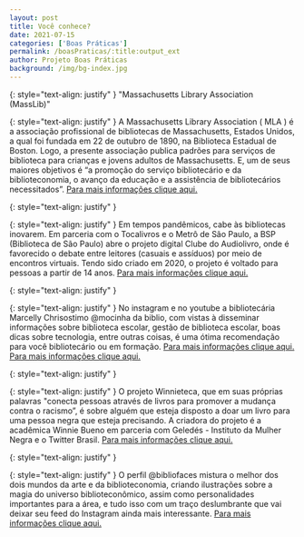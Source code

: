 ```yaml
---
layout: post
title: Você conhece?
date: 2021-07-15
categories: ['Boas Práticas']
permalink: /boasPraticas/:title:output_ext
author: Projeto Boas Práticas
background: /img/bg-index.jpg
---
```

{: style="text-align: justify" }
"Massachusetts Library Association (MassLib)"

{: style="text-align: justify" }
A Massachusetts Library Association ( MLA ) é a associação profissional de bibliotecas de Massachusetts, Estados Unidos, a qual foi fundada em 22 de outubro de 1890, na Biblioteca Estadual de Boston. Logo, a presente associação publica padrões para serviços de biblioteca para crianças e jovens adultos de Massachusetts. E, um de seus maiores objetivos é “a promoção do serviço bibliotecário e da biblioteconomia, o avanço da educação e a assistência de bibliotecários necessitados”.
[Para mais informações clique aqui.](https://www.masslib.org/)

{: style="text-align: justify" }


{: style="text-align: justify" }
Em tempos pandêmicos, cabe às bibliotecas inovarem. Em parceria com o Tocalivros e o Metrô de São Paulo, a BSP (Biblioteca de São Paulo) abre o projeto digital Clube do Audiolivro, onde é favorecido o debate entre leitores (casuais e assíduos) por meio de encontros virtuais. Tendo sido criado em 2020, o projeto é voltado para pessoas a partir de 14 anos.
[Para mais informações clique aqui.](https://bsp.org.br/2020/09/21/saiba-o-que-e-e-como-funciona-o-clube-do-audiolivro-da-bsp/)

{: style="text-align: justify" }


{: style="text-align: justify" }
No instagram e no youtube a bibliotecária Marcelly Chrisostimo @mocinha da biblio, com vistas à disseminar informações sobre biblioteca escolar, gestão de biblioteca escolar, boas dicas sobre tecnologia, entre outras coisas, é uma ótima recomendação para você bibliotecário ou em formação.
[Para mais informações clique aqui.](https://www.instagram.com/mocinhadabiblio/)
[Para mais informações clique aqui.](https://www.youtube.com/mocinhadabiblio)

{: style="text-align: justify" }


{: style="text-align: justify" }
O projeto Winnieteca, que em suas próprias palavras "conecta pessoas através de livros para promover a mudança contra o racismo”, é sobre alguém que esteja disposto a doar um livro para uma pessoa negra que esteja precisando. A criadora do projeto é a acadêmica Winnie Bueno em parceria com Geledés - Instituto da Mulher Negra e o Twitter Brasil.
[Para mais informações clique aqui.](https://twitter.com/winnieteca)

{: style="text-align: justify" }


{: style="text-align: justify" }
O perfil @bibliofaces mistura o melhor dos dois mundos da arte e da biblioteconomia, criando ilustrações sobre a magia do universo biblioteconômico, assim como personalidades importantes para a área, e tudo isso com um traço deslumbrante que vai deixar seu feed do Instagram ainda mais interessante.
[Para mais informações clique aqui.](https://www.instagram.com/bibliofaces/)
